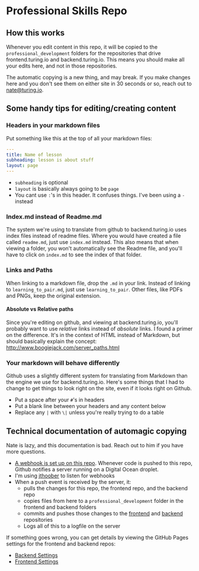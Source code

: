 # Professional Skills Repo

## How this works

Whenever you edit content in this repo, it will be copied to the `professional_development` folders for the repositories that drive frontend.turing.io and backend.turing.io. This means you should make all your edits here, and not in those repositories.

The automatic copying is a new thing, and may break. If you make changes here and you don't see them on either site in 30 seconds or so, reach out to nate@turing.io.

## Some handy tips for editing/creating content

### Headers in your markdown files

Put something like this at the top of all your markdown files:

```yaml
---
title: Name of lesson
subheading: lesson is about stuff
layout: page
---
```

- `subheading` is optional
- `layout` is basically always going to be `page`
- You cant use `:`'s in this header. It confuses things. I've been using a `-` instead

### Index.md instead of Readme.md

The system we're using to translate from github to backend.turing.io uses index files instead of readme files. Where you would have created a file called `readme.md`, just use `index.md` instead. This also means that when viewing a folder, you won't automatically see the Readme file, and you'll have to click on `index.md` to see the index of that folder.

### Links and Paths

When linking to a markdown file, drop the `.md` in your link. Instead of linking to `learning_to_pair.md`, just use `learning_to_pair`. Other files, like PDFs and PNGs, keep the original extension.

#### Absolute vs Relative paths

Since you're editing on github, and viewing at backend.turing.io, you'll probably want to use *relative* links instead of *absolute* links. I found a primer on the difference. It's in the context of HTML instead of Markdown, but should basically explain the concept: http://www.boogiejack.com/server_paths.html

### Your markdown will behave differently

Github uses a slightly different system for translating from Markdown than the engine we use for backend.turing.io. Here's some things that I had to change to get things to look right on the site, even if it looks right on Github.

- Put a space after your `#`'s in headers
- Put a blank line between your headers and any content below
- Replace any `|` with `\|` unless you're really trying to do a table

## Technical documentation of automagic copying

Nate is lazy, and this documentation is bad. Reach out to him if you have more questions.

- [A webhook is set up on this repo](https://github.com/turingschool/professional_skills/settings/hooks/10982648). Whenever code is pushed to this repo, Github notifies a server running on a Digital Ocean droplet.
- I'm using [jthoober](https://github.com/ceejbot/jthoober) to listen for webhooks
- When a push event is received by the server, it:
  - pulls the changes for this repo, the frontend repo, and the backend repo
  - copies files from here to a `professional_development` folder in the frontend and backend folders
  - commits and pushes those changes to the [frontend](https://github.com/turingschool/front-end-curriculum) and [backend](https://github.com/turingschool/backend-curriculum-site) repositories
  - Logs all of this to a logfile on the server

If something goes wrong, you can get details by viewing the GitHub Pages settings for the frontend and backend repos:

- [Backend Settings](https://github.com/turingschool/backend-curriculum-site/settings)
- [Frontend Settings](https://github.com/turingschool/front-end-curriculum/settings)
